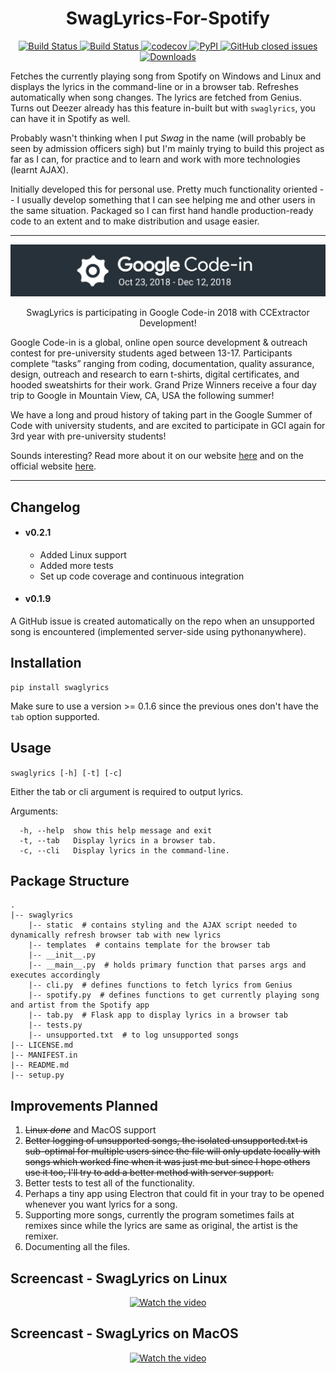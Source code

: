<h1 align="center">SwagLyrics-For-Spotify</h1>
<p align="center">
  <a href="https://travis-ci.org/aadibajpai/SwagLyrics-For-Spotify">
    <img src="https://travis-ci.org/aadibajpai/SwagLyrics-For-Spotify.svg?branch=master" alt="Build Status" />
  </a>
  <a href="https://ci.appveyor.com/project/TheClashster/swaglyrics-for-spotify">
    <img src="https://ci.appveyor.com/api/projects/status/a9bpa86dcx7vke0p?svg=true" alt="Build Status" />
  </a>
  <a href="https://codecov.io/gh/aadibajpai/SwagLyrics-For-Spotify">
    <img src="https://codecov.io/gh/aadibajpai/SwagLyrics-For-Spotify/branch/master/graph/badge.svg" alt="codecov" />
  </a>                                                                                                         
  <a href="https://pypi.org/project/swaglyrics/">
    <img src="https://img.shields.io/pypi/v/swaglyrics.svg" alt="PyPI" />
  </a>
  <a href="https://github.com/aadibajpai/SwagLyrics-For-Spotify">
    <img src="https://img.shields.io/github/issues-closed/aadibajpai/swaglyrics-for-spotify.svg" alt="GitHub closed issues" />
  </a>
  <a href="https://pepy.tech/project/swaglyrics">
    <img src="https://pepy.tech/badge/swaglyrics" alt="Downloads" />
  </a>
</p>

Fetches the currently playing song from Spotify on Windows and Linux and displays the lyrics in the command-line or in a browser tab.
Refreshes automatically when song changes. The lyrics are fetched from Genius.
Turns out Deezer already has this feature in-built but with `swaglyrics`, you can have it in Spotify as well.

Probably wasn't thinking when I put _Swag_ in the name (will probably be seen
by admission officers sigh) but I'm mainly trying to build this project as far as I can,
for practice and to learn and work with more technologies (learnt AJAX).

Initially developed this for personal use. Pretty much functionality oriented -- I usually develop something that I
can see helping me and other users in the same situation.
Packaged so I can first hand handle production-ready code to an extent and to make
distribution and usage easier.

---
[![Google Code-In 2018](https://raw.githubusercontent.com/CCExtractor/ccextractor-org-media/master/ext/google-code-In-2018.gif)](https://codein.withgoogle.com/)
<p align="center">
  SwagLyrics is participating in Google Code-in 2018 with CCExtractor Development!
</p>

Google Code-in is a global, online open source development & outreach contest for pre-university students aged between 13-17. Participants complete “tasks” ranging from coding, documentation, quality assurance, design, outreach and research to earn t-shirts, digital certificates, and hooded sweatshirts for their work. Grand Prize Winners receive a four day trip to Google in Mountain View, CA, USA the following summer!

We have a long and proud history of taking part in the Google Summer of Code with university students, and are excited to participate in GCI again for 3rd year with pre-university students!

Sounds interesting? Read more about it on our website [here](https://ccextractor.org/public:codein:google_code-in_2018) and on the official website [here](https://codein.withgoogle.com/).

---
## Changelog
- #### v0.2.1
    - Added Linux support
    - Added more tests
    - Set up code coverage and continuous integration
- #### v0.1.9
A GitHub issue is created automatically on the repo when an unsupported song is encountered (implemented server-side using pythonanywhere).

## Installation
```
pip install swaglyrics
```
Make sure to use a version >= 0.1.6 since the previous ones don't have the `tab` option supported.

## Usage
`swaglyrics [-h] [-t] [-c]`

Either the tab or cli argument is required to output lyrics.

Arguments:
```
  -h, --help  show this help message and exit
  -t, --tab   Display lyrics in a browser tab.
  -c, --cli   Display lyrics in the command-line.
```

## Package Structure
```
.
|-- swaglyrics
    |-- static  # contains styling and the AJAX script needed to dynamically refresh browser tab with new lyrics
    |-- templates  # contains template for the browser tab
    |-- __init__.py
    |-- __main__.py  # holds primary function that parses args and executes accordingly
    |-- cli.py  # defines functions to fetch lyrics from Genius
    |-- spotify.py  # defines functions to get currently playing song and artist from the Spotify app
    |-- tab.py  # Flask app to display lyrics in a browser tab
    |-- tests.py
    |-- unsupported.txt  # to log unsupported songs
|-- LICENSE.md
|-- MANIFEST.in
|-- README.md
|-- setup.py
```

## Improvements Planned
1. ~~Linux *done*~~ and MacOS support
2. ~~Better logging of unsupported songs, the isolated unsupported.txt is sub-optimal for multiple users since the
file will only update locally with songs which worked fine when it was just me but since I hope others use it too, I'll
try to add a better method with server support.~~
3. Better tests to test all of the functionality.
4. Perhaps a tiny app using Electron that could fit in your tray to be opened whenever you want lyrics for a song.
5. Supporting more songs, currently the program sometimes fails at remixes since while the lyrics are same as original,
 the artist is the remixer.
6. Documenting all the files.

## Screencast - SwagLyrics on Linux
<p align="center">
  <a href="http://www.youtube.com/watch?v=-rxYcXAsO1U">
    <img src="https://i.imgur.com/v3iWyia.gif" alt="Watch the video">
  </a>
</p>

## Screencast - SwagLyrics on MacOS
<p align="center">
  <a href="https://www.youtube.com/watch?v=XcobDTljMdM">
    <img src="https://i.imgur.com/fMVK22y.gif" alt="Watch the video">
  </a>
</p>
